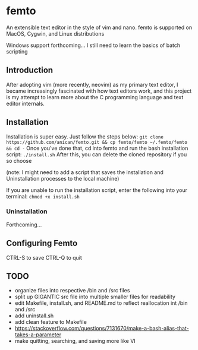 # femto
An extensible text editor in the style of vim and nano.
femto is supported on MacOS, Cygwin, and Linux distributions

Windows support forthcoming... I still need to learn the basics of batch scripting

## Introduction
After adopting vim (more recently, neovim) as my primary text editor, I became increasingly fascinated with how
text editors work, and this project is my attempt to learn more about the C programming
language and text editor internals. 

## Installation
Installation is super easy. Just follow the steps below:
`git clone https://github.com/anican/femto.git && cp femto/femto ~/.femto/femto && cd -`
Once you've done that, cd into femto and run the bash installation script:
`./install.sh`
After this, you can delete the cloned repository if you so choose

(note: I might need to add a script that saves the installation and Uninstallation
processes to the local machine)

If you are unable to run the installation script, enter the following into your terminal:
`chmod +x install.sh`

### Uninstallation
Forthcoming... 

## Configuring Femto
CTRL-S to save
CTRL-Q to quit

## TODO
- organize files into respective /bin and /src files
- split up GIGANTIC src file into multiple smaller files for readability
- edit Makefile, install.sh, and README.md to reflect reallocation int /bin and /src
- add uninstall.sh
- add clean feature to Makefile
- https://stackoverflow.com/questions/7131670/make-a-bash-alias-that-takes-a-parameter
- make quitting, searching, and saving more like VI 
